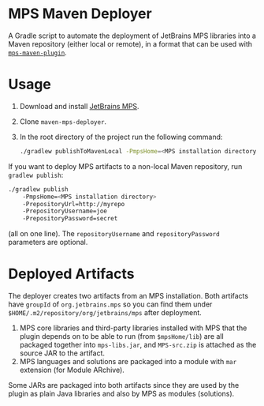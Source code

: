 # MPS Maven Deployer

A Gradle script to automate the deployment of JetBrains MPS libraries into a Maven repository (either local or
remote), in a format that can be used with [`mps-maven-plugin`](https://github.com/JetBrains/mps-maven-plugin).

# Usage

1. Download and install [JetBrains MPS](http://www.jetbrains.com/mps/).
2. Clone `maven-mps-deployer`.
3. In the root directory of the project run the following command:

   ```sh
   ./gradlew publishToMavenLocal -PmpsHome=<MPS installation directory>
   ```

If you want to deploy MPS artifacts to a non-local Maven repository, run `gradlew publish`:

   ```sh
   ./gradlew publish
       -PmpsHome=<MPS installation directory>
       -PrepositoryUrl=http://myrepo
       -PrepositoryUsername=joe
       -PrepositoryPassword=secret
   ```

(all on one line). The `repositoryUsername` and `repositoryPassword` parameters are optional.

# Deployed Artifacts

The deployer creates two artifacts from an MPS installation. Both artifacts have `groupId` of `org.jetbrains.mps` so
you can find them under `$HOME/.m2/repository/org/jetbrains/mps` after deployment.

1. MPS core libraries and third-party libraries installed with MPS that the plugin depends on to be able to run (from
   `$mpsHome/lib`) are all packaged together into `mps-libs.jar`, and `MPS-src.zip` is attached as the source JAR
   to the artifact.
2. MPS languages and solutions are packaged into a module with `mar` extension (for Module ARchive).

Some JARs are packaged into both artifacts since they are used by the plugin as plain Java libraries and also by MPS
as modules (solutions).
